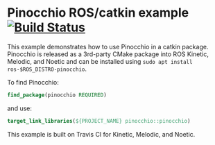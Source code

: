 # Pinocchio ROS/catkin example [![Build Status](https://travis-ci.com/wxmerkt/pinocchio_ros_example.svg?branch=master)](https://travis-ci.com/wxmerkt/pinocchio_ros_example)

This example demonstrates how to use Pinocchio in a catkin package. Pinocchio is released as a 3rd-party CMake package into ROS Kinetic, Melodic, and Noetic and can be installed using `sudo apt install ros-$ROS_DISTRO-pinocchio`.

To find Pinocchio:
```cmake
find_package(pinocchio REQUIRED)
```

and use:
```cmake
target_link_libraries(${PROJECT_NAME} pinocchio::pinocchio)
```

This example is built on Travis CI for Kinetic, Melodic, and Noetic.
